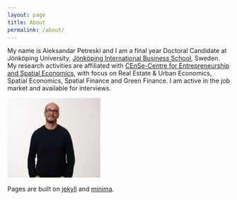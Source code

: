 ```yaml
---
layout: page
title: About
permalink: /about/
---
```


My name is Aleksandar Petreski and I am a final year Doctoral Candidate at Jönköping University, [Jönköping International Business School](https://ju.se/en/about-us/jonkoping-international-business-school.html), Sweden.
My research activities are affiliated with [CEnSe-Centre for Entrepreneurship and Spatial Economics](https://ju.se/center/cense.html), with focus on Real Estate & Urban Economics, Spatial Economics, Spatial Finance and Green Finance.
I am active in the job market and available for interviews.

<img src="JU_STAFF_191211-20053.jpg" width="210" height="180" />
 

Pages are built on [jekyll](https://jekyllrb.com) and [minima](https://github.com/jekyll/minima).


